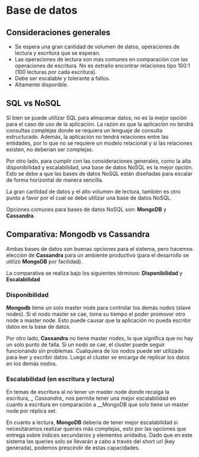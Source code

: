 # Base de datos

## Consideraciones generales

* Se espera una gran cantidad de volumen de datos, operaciones de lectura y
  escritura que se esperan.
* Las operaciones de lectura son más comunes en comparación con las operaciones
  de escritura. No es extraño encontrar relaciones tipo 100:1 (100 lecturas por
  cada escritura).
* Debe ser escalable y tolerante a fallos.
* Altamente disponible.

## SQL vs NoSQL

Si bien se puede utilizar SQL para almacenar datos, no es la mejor opción para
el caso de uso de la aplicación. La razón es que la aplicación no tendrá
consultas complejas donde se requiera un lenguaje de consulta estructurado.
Además, la aplicación no tendrá relaciones entre las entidades, por lo que no se
requiere un modelo relacional y si las relaciones existen, no deberían ser
complejas.

Por otro lado, para cumplir con las consideraciones generales, como la alta
disponibilidad y escalabilidad, una base de datos NoSQL es la mejor opción.
Esto se debe a que las bases de datos NoSQL están diseñadas para escalar de
forma horizontal de manera sencilla.

La gran cantidad de datos y el alto volumen de lectura, también es otro punto a
favor por el cual se debe utilizar una base de datos NoSQL.

Opciones comunes para bases de datos NoSQL son: **MongoDB** y **Cassandra**.

## Comparativa: Mongodb vs Cassandra

Ambas bases de datos son buenas opciones para el sistema, pero hacemos elección
de **Cassandra** para un ambiente productivo (para el desarrollo se utilizó
**MongoDB** por facilidad).

La comparativa se realiza bajo los siguientes términos: **Disponibilidad** y
**Escalabilidad**

### Disponibilidad

**Mongodb** tiene un solo master node para controlar los demás nodos (slave
nodes). Si el nodo master se cae, toma su tiempo el poder promover otro node a
master node. Esto puede causar que la aplicación no pueda escribir datos en la
base de datos.

Por otro lado, __Cassandra__ no tiene master nodes, lo que significa que no hay
un solo punto de falla. Si un nodo se cae, el cluster puede seguir funcionando
sin problemas. Cualquiera de los nodos puede ser utilizado para leer y escribir
datos. Luego el cluster se encarga de replicar los datos en los demás nodos.

### Escalabilidad (en escritura y lectura)

En temas de escritura al no tener un master node donde recaiga la escritura, _
_Cassandra__ nos permite
tener una mejor escalabilidad en cuanto a escritura en comparación a __MongoDB
que solo tiene un master node por réplica set.

En cuanto a lectura, __MongoDB__ debería de tener mejor escalabilidad si
necesitáramos realizar queries más complejas,
esto por las opciones que entrega sobre índices secundarios y elementos
anidados. Dado que en este sistema las queries
solo se llevarán a cabo a través del short url (key generada), podemos
prescindir de estas capacidades.
